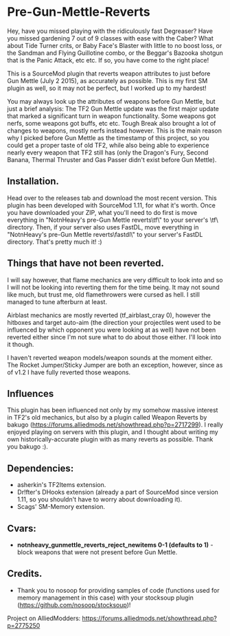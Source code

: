 # Pre-Gun-Mettle-Reverts

Hey, have you missed playing with the ridiculously fast Degreaser? Have you missed gardening 7 out of 9 classes with ease with the Caber? What about Tide Turner crits, or Baby Face's Blaster with little to no boost loss, or the Sandman and Flying Guillotine combo, or the Beggar's Bazooka shotgun that is the Panic Attack, etc etc. If so, you have come to the right place!

This is a SourceMod plugin that reverts weapon attributes to just before Gun Mettle (July 2 2015), as accurately as possible. This is my first SM plugin as well, so it may not be perfect, but I worked up to my hardest!

You may always look up the attributes of weapons before Gun Mettle, but just a brief analysis: The TF2 Gun Mettle update was the first major update that marked a significant turn in weapon functionality. Some weapons got nerfs, some weapons got buffs, etc etc. Tough Break also brought a lot of changes to weapons, mostly nerfs instead however. This is the main reason why I picked before Gun Mettle as the timestamp of this project, so you could get a proper taste of old TF2, while also being able to experience nearly every weapon that TF2 still has (only the Dragon's Fury, Second Banana, Thermal Thruster and Gas Passer didn't exist before Gun Mettle).

## Installation.
Head over to the releases tab and download the most recent version. This plugin has been developed with SourceMod 1.11, for what it's worth. Once you have downloaded your ZIP, what you'll need to do first is move everything in "NotnHeavy's pre-Gun Mettle reverts\tf\\" to your server's \tf\ directory. Then, if your server also uses FastDL, move everything in "NotnHeavy's pre-Gun Mettle reverts\fastdl\\" to your server's FastDL directory. That's pretty much it! :)

## Things that have not been reverted.

I will say however, that flame mechanics are very difficult to look into and so I will not be looking into reverting them for the time being. It may not sound like much, but trust me, old flamethrowers were cursed as hell. I still managed to tune afterburn at least.

Airblast mechanics are mostly reverted (tf_airblast_cray 0), however the hitboxes and target auto-aim (the direction your projectiles went used to be influenced by which opponent you were looking at as well) have not been reverted either since I'm not sure what to do about those either. I'll look into it though.

I haven't reverted weapon models/weapon sounds at the moment either. The Rocket Jumper/Sticky Jumper are both an exception, however, since as of v1.2 I have fully reverted those weapons.

## Influences

This plugin has been influenced not only by my somehow massive interest in TF2's old mechanics, but also by a plugin called Weapon Reverts by bakugo (https://forums.alliedmods.net/showthread.php?p=2717299). I really enjoyed playing on servers with this plugin, and I thought about writing my own historically-accurate plugin with as many reverts as possible. Thank you bakugo :).

## Dependencies:
- asherkin's TF2Items extension.
- Dr!fter's DHooks extension (already a part of SourceMod since version 1.11, so you shouldn't have to worry about downloading it).
- Scags' SM-Memory extension.

## Cvars:
- **notnheavy_gunmettle_reverts_reject_newitems 0-1 (defaults to 1)** - block weapons that were not present before Gun Mettle.

## Credits.
- Thank you to nosoop for providing samples of code (functions used for memory management in this case) with your stocksoup plugin (https://github.com/nosoop/stocksoup)!

Project on AlliedModders: https://forums.alliedmods.net/showthread.php?p=2775250
